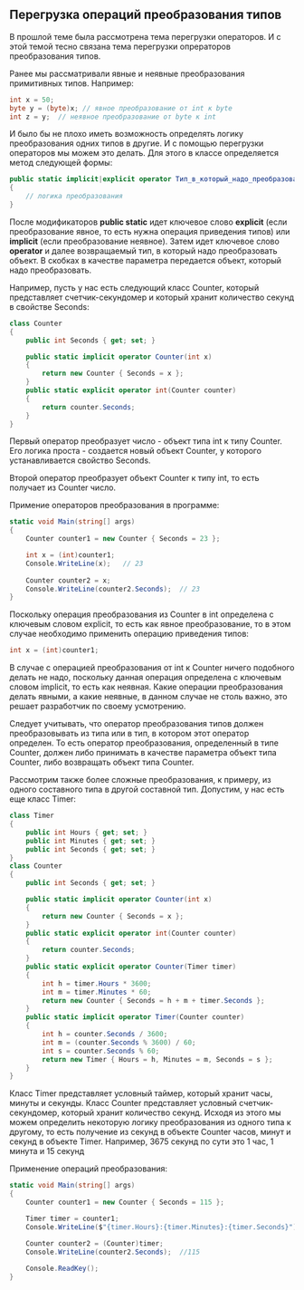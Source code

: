 ## Перегрузка операций преобразования типов

В прошлой теме была рассмотрена тема перегрузки операторов. И с этой темой тесно связана тема перегрузки опрераторов преобразования типов.

Ранее мы рассматривали явные и неявные преобразования примитивных типов. Например:

```cs
int x = 50;
byte y = (byte)x; // явное преобразование от int к byte
int z = y;  // неявное преобразование от byte к int
```

И было бы не плохо иметь возможность определять логику преобразования одних типов в другие. И с помощью перегрузки операторов мы можем это делать. 
Для этого в классе определяется метод следующей формы:

```cs
public static implicit|explicit operator Тип_в_который_надо_преобразовать(исходный_тип param)
{
	// логика преобразования
}
```

После модификаторов **public static** идет ключевое слово **explicit** (если преобразование явное, то есть нужна операция приведения типов) или 
**implicit** (если преобразование неявное). Затем идет ключевое слово **operator** и далее возвращаемый тип, в который надо преобразовать объект. 
В скобках в качестве параметра передается объект, который надо преобразовать.

Например, пусть у нас есть следующий класс Counter, который представляет счетчик-секундомер и который хранит количество секунд в свойстве Seconds:

```cs
class Counter
{
	public int Seconds { get; set; }

	public static implicit operator Counter(int x)
	{
		return new Counter { Seconds = x };
	}
	public static explicit operator int(Counter counter)
	{
		return counter.Seconds;
	}
}
```

Первый оператор преобразует число - объект типа int к типу Counter. Его логика проста - создается новый объект Counter, у которого устанавливается 
свойство Seconds.

Второй оператор преобразует объект Counter к типу int, то есть получает из Counter число.

Примение операторов преобразования в программе:

```cs
static void Main(string[] args)
{
	Counter counter1 = new Counter { Seconds = 23 };

	int x = (int)counter1;
	Console.WriteLine(x);   // 23
            
	Counter counter2 = x;
    Console.WriteLine(counter2.Seconds);  // 23
}
```

Поскольку операция преобразования из Counter в int определена с ключевым словом explicit, то есть как явное преобразование, то в этом случае необходимо применить операцию приведения типов:

```cs
int x = (int)counter1;
```

В случае с операцией преобразования от int к Counter ничего подобного делать не надо, поскольку данная операция определена с ключевым словом implicit, 
то есть как неявная. Какие операции преобразования делать явными, а какие неявные, в данном случае не столь важно, это решает разработчик по своему усмотрению.

Следует учитывать, что оператор преобразования типов должен преобразовывать из типа или в тип, в котором этот оператор определен. То есть 
оператор преобразования, определенный в типе Counter, должен либо принимать в качестве параметра объект типа Counter, либо возвращать объект типа Counter.

Рассмотрим также более сложные преобразования, к примеру, из одного составного типа в другой составной тип. Допустим, у нас есть еще класс Timer:

```cs
class Timer
{
	public int Hours { get; set; }
	public int Minutes { get; set; }	
	public int Seconds { get; set; }
}
class Counter
{
	public int Seconds { get; set; }

	public static implicit operator Counter(int x)
	{
		return new Counter { Seconds = x };
	}
	public static explicit operator int(Counter counter)
	{
		return counter.Seconds;
	}
	public static explicit operator Counter(Timer timer)
	{
		int h = timer.Hours * 3600;
		int m = timer.Minutes * 60;
		return new Counter { Seconds = h + m + timer.Seconds };
	}
	public static implicit operator Timer(Counter counter)
	{
		int h = counter.Seconds / 3600;
		int m = (counter.Seconds % 3600) / 60;
		int s = counter.Seconds % 60;
		return new Timer { Hours = h, Minutes = m, Seconds = s };
	}
}
```

Класс Timer представляет условный таймер, который хранит часы, минуты и секунды. Класс Counter представляет условный счетчик-секундомер, который хранит количество секунд. 
Исходя из этого мы можем определить некоторую логику преобразования из одного типа к другому, то есть получение из секунд в объекте Counter часов, минут и секунд в 
объекте Timer. Например, 3675 секунд по сути это 1 час, 1 минута и 15 секунд

Применение операций преобразования:

```cs
static void Main(string[] args)
{
	Counter counter1 = new Counter { Seconds = 115 };

	Timer timer = counter1;
	Console.WriteLine($"{timer.Hours}:{timer.Minutes}:{timer.Seconds}"); // 0:1:55

	Counter counter2 = (Counter)timer;
    Console.WriteLine(counter2.Seconds);  //115
    
	Console.ReadKey();
}
```

